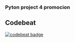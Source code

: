### Pyton project 4 promocion

## Codebeat
[![codebeat badge](https://codebeat.co/badges/6bb2daeb-6b16-4d91-a123-8d05dd68a9e6)](https://codebeat.co/projects/github-com-scrodrig-python_ci_setup-master)

